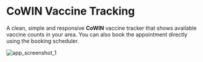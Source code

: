 # CoWIN Vaccine Tracking
A clean, simple and responsive **CoWIN** vaccine tracker that shows available vaccine counts in your area. You can also book the appointment directly using the booking scheduler.

![app_screenshot_1](https://user-images.githubusercontent.com/24500534/123774659-3f8c3700-d8eb-11eb-9e81-d143f1dd1f60.png)
